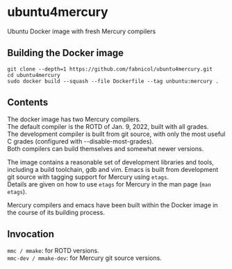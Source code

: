 # ubuntu4mercury
   
Ubuntu Docker image with fresh Mercury compilers

## Building the Docker image

    git clone --depth=1 https://github.com/fabnicol/ubuntu4mercury.git
    cd ubuntu4mercury
    sudo docker build --squash --file Dockerfile --tag unbuntu:mercury .

## Contents

The docker image has two Mercury compilers.   
The default compiler is the ROTD of Jan. 9, 2022, built with all grades.   
The development compiler is built from git source, with only the most 
useful C grades (configured with --disable-most-grades).   
Both compilers can build themselves and somewhat newer versions.   

The image contains a reasonable set of development libraries and tools,
including a build toolchain, gdb and vim.
Emacs is built from development git source with tagging support for
Mercury using `etags`.  
Details are given on how to use `etags` for Mercury in the man page
(`man etags`).

Mercury compilers and emacs have been built within the Docker image in
the course of its building process.

## Invocation

`mmc / mmake`: for ROTD versions.   
`mmc-dev / mmake-dev`: for Mercury git source versions.   


